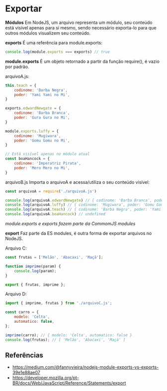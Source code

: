 # Exportar

**Módulos**
Em NodeJS, um arquivo representa um módulo, seu conteúdo está visível apenas para si mesmo, sendo necessário exporta-lo para que outros módulos visualizem seu conteúdo.

**exports**
É uma referência para module.exports:

```JavaScript
console.log(module.exports === exports) // true
```

**module.exports**
É um objeto retornado a partir da função require(), é vazio por padrão.

arquivoA.js:

```JavaScript
this.teach = {
    codinome: 'Barba Negra',
    poder: 'Yami Yami no Mi',
}

exports.edwardNewgate = {
    codinome: 'Barba Branca',
    poder: 'Gura Gura no Mi',
}

module.exports.luffy = {
    codinome: 'Mugiwara',
    poder: 'Gomu Gomu no Mi',
}

// Está visível apenas no módulo atual
const boaHancock = {
    codinome: 'Imperatriz Pirata',
    poder: 'Mero Mero no Mi',
}
```

arquivoB.js
Importa o arquivoA e acessa/utiliza o seu conteúdo visível:

```JavaScript
const arquivoA = require('./arquivoA.js')

console.log(arquivoA.edwardNewgate) // { codinome: 'Barba Branca', poder: 'Gura Gura no Mi' }
console.log(arquivoA.luffy) // { codinome: 'Mugiwara', poder: 'Gomu Gomu no Mi' }
console.log(arquivoA.teach) // { codinome: 'Barba Negra', poder: 'Yami Yami no Mi' }
console.log(arquivoA.boaHancock) // undefined
```

_module.exports e exports fazem parte da CommomJS modules_

**export**
Faz parte da ES modules, é outra forma de exportar arquivos no NodeJS.

Arquivo C:

```JavaScript
const frutas = ['Melão', 'Abacaxi', 'Maçã'];

function imprime(param) {
    console.log(param);
}

export { frutas, imprime };
```

Arquivo D:

```JavaScript
import { imprime, frutas } from './arquivoC.js';

const carro = {
    modelo: 'Celta',
    automatico: false,
};

imprime(carro); // { modelo: 'Celta', automatico: false }
console.log(frutas); // [ 'Melão', 'Abacaxi', 'Maçã' ]
```

## Referências

-   https://medium.com/@fannyvieira/nodejs-module-exports-vs-exports-39e1e88ae07
-   https://developer.mozilla.org/pt-BR/docs/Web/JavaScript/Reference/Statements/export

